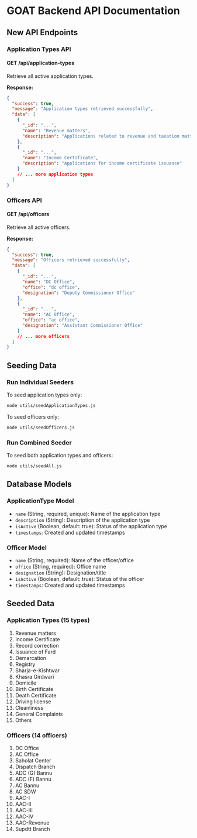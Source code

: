 # GOAT Backend API Documentation

## New API Endpoints

### Application Types API

#### GET /api/application-types
Retrieve all active application types.

**Response:**
```json
{
  "success": true,
  "message": "Application types retrieved successfully",
  "data": [
    {
      "_id": "...",
      "name": "Revenue matters",
      "description": "Applications related to revenue and taxation matters"
    },
    {
      "_id": "...",
      "name": "Income Certificate",
      "description": "Applications for income certificate issuance"
    }
    // ... more application types
  ]
}
```

### Officers API

#### GET /api/officers
Retrieve all active officers.

**Response:**
```json
{
  "success": true,
  "message": "Officers retrieved successfully",
  "data": [
    {
      "_id": "...",
      "name": "DC Office",
      "office": "dc office",
      "designation": "Deputy Commissioner Office"
    },
    {
      "_id": "...",
      "name": "AC Office",
      "office": "ac office",
      "designation": "Assistant Commissioner Office"
    }
    // ... more officers
  ]
}
```

## Seeding Data

### Run Individual Seeders

To seed application types only:
```bash
node utils/seedApplicationTypes.js
```

To seed officers only:
```bash
node utils/seedOfficers.js
```

### Run Combined Seeder

To seed both application types and officers:
```bash
node utils/seedAll.js
```

## Database Models

### ApplicationType Model
- `name` (String, required, unique): Name of the application type
- `description` (String): Description of the application type
- `isActive` (Boolean, default: true): Status of the application type
- `timestamps`: Created and updated timestamps

### Officer Model
- `name` (String, required): Name of the officer/office
- `office` (String, required): Office name
- `designation` (String): Designation/title
- `isActive` (Boolean, default: true): Status of the officer
- `timestamps`: Created and updated timestamps

## Seeded Data

### Application Types (15 types)
1. Revenue matters
2. Income Certificate
3. Record correction
4. Issuance of Fard
5. Demarcation
6. Registry
7. Sharja-e-Kishtwar
8. Khasra Girdwari
9. Domicile
10. Birth Certificate
11. Death Certificate
12. Driving license
13. Cleanliness
14. General Complaints
15. Others

### Officers (14 officers)
1. DC Office
2. AC Office
3. Saholat Center
4. Dispatch Branch
5. ADC (G) Bannu
6. ADC (F) Bannu
7. AC Bannu
8. AC SDW
9. AAC-I
10. AAC-II
11. AAC-III
12. AAC-IV
13. AAC-Revenue
14. Supdtt Branch 